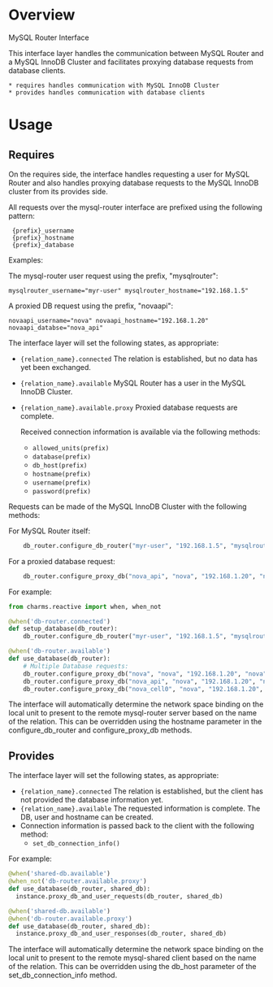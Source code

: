 # Overview

MySQL Router Interface

This interface layer handles the communication between MySQL Router and a MySQL
InnoDB Cluster and facilitates proxying database requests from database
clients.

    * requires handles communication with MySQL InnoDB Cluster
    * provides handles communication with database clients

# Usage

## Requires

On the requires side, the interface handles requesting a user for MySQL Router
and also handles proxying database requests to the MySQL InnoDB cluster from
its provides side.

All requests over the mysql-router interface are prefixed using the following
pattern:

```
 {prefix}_username
 {prefix}_hostname
 {prefix}_database
```

Examples:

The mysql-router user request using the prefix, "mysqlrouter":
```
mysqlrouter_username="myr-user" mysqlrouter_hostname="192.168.1.5"
```

A proxied DB request using the prefix, "novaapi":

```
novaapi_username="nova" novaapi_hostname="192.168.1.20" novaapi_databse="nova_api"
```

The interface layer will set the following states, as appropriate:

  * `{relation_name}.connected`  The relation is established, but no data has
    yet been exchanged.
  * `{relation_name}.available`  MySQL Router has a user in the MySQL InnoDB
    Cluster.
  * `{relation_name}.available.proxy`  Proxied database requests are complete.

    Received connection information is available via the following methods:
    * `allowed_units(prefix)`
    * `database(prefix)`
    * `db_host(prefix)`
    * `hostname(prefix)`
    * `username(prefix)`
    * `password(prefix)`

Requests can be made of the MySQL InnoDB Cluster with the following methods:

For MySQL Router itself:

```python
    db_router.configure_db_router("myr-user", "192.168.1.5", "mysqlrouter")
```

For a proxied database request:

```python
    db_router.configure_proxy_db("nova_api", "nova", "192.168.1.20", "novaapi")
```


For example:

```python
from charms.reactive import when, when_not

@when('db-router.connected')
def setup_database(db_router):
    db_router.configure_db_router("myr-user", "192.168.1.5", "mysqlrouter")

@when('db-router.available')
def use_database(db_router):
    # Multiple Database requests:
    db_router.configure_proxy_db("nova", "nova", "192.168.1.20", "nova")
    db_router.configure_proxy_db("nova_api", "nova", "192.168.1.20", "novaapi")
    db_router.configure_proxy_db("nova_cell0", "nova", "192.168.1.20", "novacell0")

```

The interface will automatically determine the network space binding on the
local unit to present to the remote mysql-router server based on the name of
the relation. This can be overridden using the hostname parameter in the
configure_db_router and configure_proxy_db methods.


## Provides

The interface layer will set the following states, as appropriate:

  * `{relation_name}.connected`  The relation is established, but the client
    has not provided the database information yet.
  * `{relation_name}.available`  The requested information is complete. The DB,
    user and hostname can be created.
  * Connection information is passed back to the client with the following method:
    * `set_db_connection_info()`

For example:

```python
@when('shared-db.available')
@when_not('db-router.available.proxy')
def use_database(db_router, shared_db):
  instance.proxy_db_and_user_requests(db_router, shared_db)

@when('shared-db.available')
@when('db-router.available.proxy')
def use_database(db_router, shared_db):
  instance.proxy_db_and_user_responses(db_router, shared_db)
```

The interface will automatically determine the network space binding on the
local unit to present to the remote mysql-shared client based on the name of
the relation. This can be overridden using the db_host parameter of the
set_db_connection_info method.
